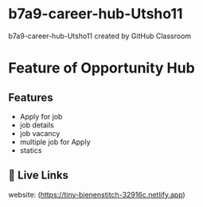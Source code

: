 # b7a9-career-hub-Utsho11
b7a9-career-hub-Utsho11 created by GitHub Classroom

# Feature of Opportunity Hub

## Features

- Apply for job
- job details
- job vacancy 
- multiple job for Apply
- statics

## 🔗 Live Links
website: (https://tiny-bienenstitch-32916c.netlify.app)

